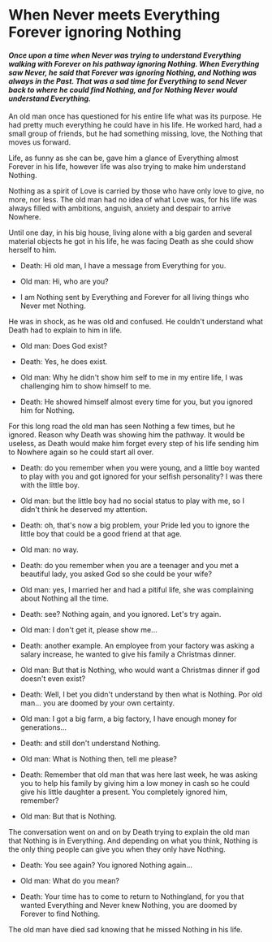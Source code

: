 # When Never meets Everything Forever ignoring Nothing

#### *Once upon a time when Never was trying to understand Everything walking with Forever on his pathway ignoring Nothing. When Everything saw Never, he said that Forever was ignoring Nothing, and Nothing was always in the Past. That was a sad time for Everything to send Never back to where he could find Nothing, and for Nothing Never would understand Everything.*

An old man once has questioned for his entire life what was its purpose.
He had pretty much everything he could have in his life. He worked hard,
had a small group of friends, but he had something missing, love, the
Nothing that moves us forward.

Life, as funny as she can be, gave him a glance of Everything almost
Forever in his life, however life was also trying to make him understand
Nothing.

Nothing as a spirit of Love is carried by those who have only love to
give, no more, nor less. The old man had no idea of what Love was, for
his life was always filled with ambitions, anguish, anxiety and despair
to arrive Nowhere.

Until one day, in his big house, living alone with a big garden and
several material objects he got in his life, he was facing Death as she
could show herself to him.

-   Death: Hi old man, I have a message from Everything for you.

-   Old man: Hi, who are you?

-   I am Nothing sent by Everything and Forever for all living things
    who Never met Nothing.

He was in shock, as he was old and confused. He couldn't understand what
Death had to explain to him in life.

-   Old man: Does God exist?

-   Death: Yes, he does exist.

-   Old man: Why he didn't show him self to me in my entire life, I was
    challenging him to show himself to me.

-   Death: He showed himself almost every time for you, but you ignored
    him for Nothing.

For this long road the old man has seen Nothing a few times, but he
ignored. Reason why Death was showing him the pathway. It would be
useless, as Death would make him forget every step of his life sending
him to Nowhere again so he could start all over.

-   Death: do you remember when you were young, and a little boy wanted
    to play with you and got ignored for your selfish personality? I was
    there with the little boy.

-   Old man: but the little boy had no social status to play with me, so
    I didn't think he deserved my attention.

-   Death: oh, that's now a big problem, your Pride led you to ignore
    the little boy that could be a good friend at that age.

-   Old man: no way.

-   Death: do you remember when you are a teenager and you met a
    beautiful lady, you asked God so she could be your wife?

-   Old man: yes, I married her and had a pitiful life, she was
    complaining about Nothing all the time.

-   Death: see? Nothing again, and you ignored. Let's try again.

-   Old man: I don't get it, please show me...

-   Death: another example. An employee from your factory was asking a
    salary increase, he wanted to give his family a Christmas dinner.

-   Old man: But that is Nothing, who would want a Christmas dinner if
    god doesn't even exist?

-   Death: Well, I bet you didn't understand by then what is Nothing.
    Por old man... you are doomed by your own certainty.

-   Old man: I got a big farm, a big factory, I have enough money for
    generations...

-   Death: and still don't understand Nothing.

-   Old man: What is Nothing then, tell me please?

-   Death: Remember that old man that was here last week, he was asking
    you to help his family by giving him a low money in cash so he could
    give his little daughter a present. You completely ignored him,
    remember?

-   Old man: But that is Nothing.

The conversation went on and on by Death trying to explain the old man
that Nothing is in Everything. And depending on what you think, Nothing
is the only thing people can give you when they only have Nothing.

-   Death: You see again? You ignored Nothing again...

-   Old man: What do you mean?

-   Death: Your time has to come to return to Nothingland, for you that
    wanted Everything and Never knew Nothing, you are doomed by Forever
    to find Nothing.

The old man have died sad knowing that he missed Nothing in his life.
